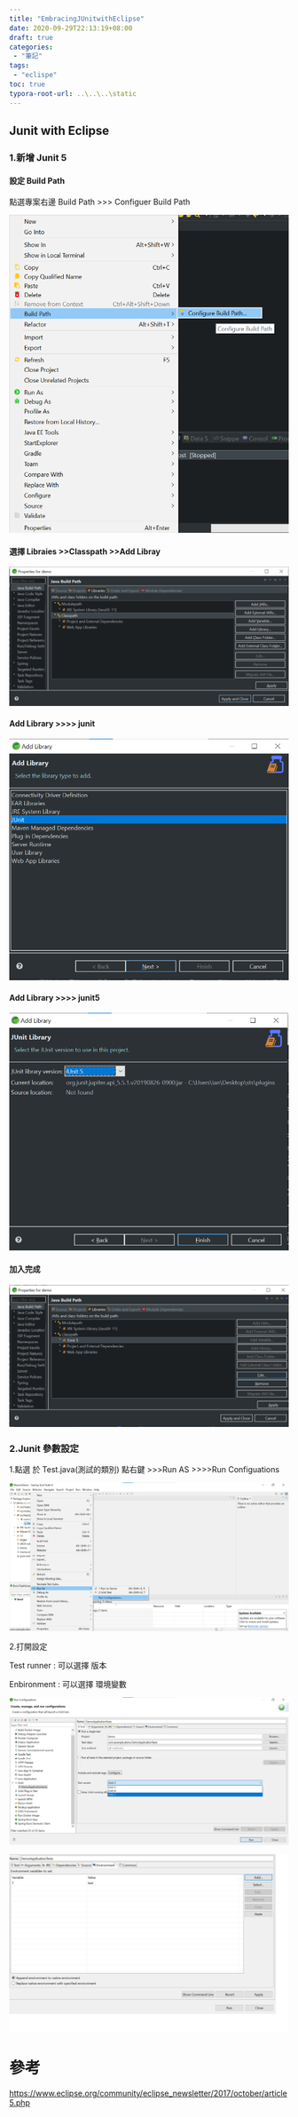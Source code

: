 ```yaml
---
title: "EmbracingJUnitwithEclipse"
date: 2020-09-29T22:13:19+08:00
draft: true
categories:
 - "筆記"
tags:
 - "eclispe"
toc: true
typora-root-url: ..\..\..\static
---
```


## Junit with Eclipse
<!--more-->

### 1.新增 Junit 5

#### 設定 Build Path

點選專案右邊 Build Path >>> Configuer Build Path 

![ Configuer Build Path ](/images/eclipse/ConfiguerBuildPath.png)

#### 選擇 Libraies >>Classpath >>Add Libray

![ JavaBuildPath](/images/eclipse/JavaBuildPath.png)

#### Add Library  >>>> junit

![AddLibraryJunit.png](/images/eclipse/AddLibraryJunit.png)

#### Add Library  >>>> junit5

![ AddLibraryJunit-2 ](/images/eclipse/AddLibraryJunit-2.png)

#### 加入完成

![ JavaBuildPath-2.png](/images/eclipse/JavaBuildPath-2.png)



### 2.Junit 參數設定

1.點選 於 Test.java(測試的類別) 點右鍵 >>>Run AS >>>>Run Configuations 

![juint.png](/images/eclipse/juint.png)



2.打開設定

Test runner : 可以選擇 版本

Enbironment  : 可以選擇 環境變數



![juint2.png](/images/eclipse/juint2.png)




![juint3.png](/images/eclipse/juint3.png)




# 參考

https://www.eclipse.org/community/eclipse_newsletter/2017/october/article5.php



